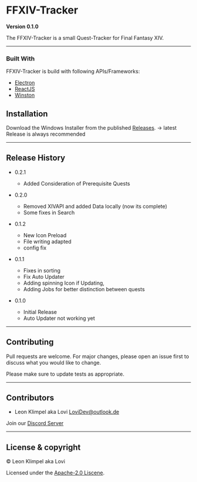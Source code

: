# FFXIV-Tracker

**Version 0.1.0**

The FFXIV-Tracker is a small Quest-Tracker for Final Fantasy XIV.

---

### Built With

FFXIV-Tracker is build with following APIs/Frameworks:

- [Electron](https://www.electronjs.org/)
- [ReactJS](https://reactjs.org/)
- [Winston](https://www.npmjs.com/package/winston)

## Installation

Download the Windows Installer from the published [Releases](https://github.com/Lovi1997/ffxiv-tracker/releases).
-> latest Release is always recommended

---

## Release History

- 0.2.1
  - Added Consideration of Prerequisite Quests

- 0.2.0
  - Removed XIVAPI and added Data locally (now its complete)
  - Some fixes in Search

- 0.1.2
  - New Icon Preload
  - File writing adapted
  - config fix

- 0.1.1

  - Fixes in sorting
  - Fix Auto Updater
  - Adding spinning Icon if Updating,
  - Adding Jobs for better distinction between quests

- 0.1.0
  - Initial Release
  - Auto Updater not working yet

---

## Contributing

Pull requests are welcome. For major changes, please open an issue first to discuss what you would like to change.

Please make sure to update tests as appropriate.

---

## Contributors

- Leon Klimpel aka Lovi <LoviDev@outlook.de>

Join our [Discord Server](https://discord.gg/zKh9uxUX8j)

---

## License & copyright

© Leon Klimpel aka Lovi

Licensed under the [Apache-2.0 Liscene](LICENSE).
